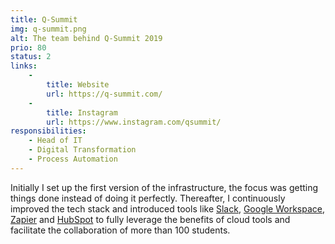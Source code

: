 ```yaml
---
title: Q-Summit
img: q-summit.png
alt: The team behind Q-Summit 2019
prio: 80
status: 2
links:
    -
        title: Website
        url: https://q-summit.com/
    -
        title: Instagram
        url: https://www.instagram.com/qsummit/
responsibilities:
    - Head of IT
    - Digital Transformation
    - Process Automation
---
```


Initially I set up the first version of the infrastructure, the focus was getting things done instead of doing it perfectly. Thereafter, I continuously improved the tech stack and introduced tools like [Slack](https://slack.com/), [Google Workspace](https://workspace.google.com/), [Zapier](https://zapier.com/) and [HubSpot](https://www.hubspot.com/) to fully leverage the benefits of cloud tools and facilitate the collaboration of more than 100 students.
